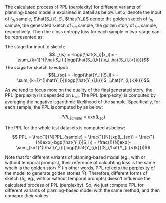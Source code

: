 The calculated process of PPL (perplexity) for different variants of planning-based model is explained in detail as below.
Let $x_i$ denote the input of $i_{th}$ sample, $\hat{S_i}$, $S_i$, $\hat{Y_i}$ denote the golden sketch of $i_{th}$ sample, the generated sketch of $i_{th}$ sample, the golden story of $i_{th}$ sample, respectively. Then the cross entropy loss for each sample in two-stage can be represented as: 

The stage for input to sketch: $$L_{is} = -logp(\hat{S_i}|x_i) = -\sum_{k=1}^{|\hat{S_i}|}logp(\hat{S_{i,k}}|x_i,\hat{S_{i,{<}k}})$$
The stage for sketch to output: $$L_{so} = -logp(\hat{Y_i}|S_i) = - \sum_{k=1}^{|\hat{Y_i}|}logp(\hat{Y_{i,k}}|S_i,\hat{Y_{i,{<}k}})$$

As we tend to focus more on the quality of the final generated story, the PPL (perplexity) is depended on $L_{so}$. The PPL (perplexity) is computed by averaging the negative logarithmic likelihood of the sample. Specifically, for each sample, the PPL is computed by as below:  

$$PPL_{sample} = exp(L_{so})$$

The PPL for the whole test datasets is computed as below:

$$ PPL = \frac{1}{N}PPL_{sample} = \frac{1}{N}exp(L_{so}) = \frac{1}{N}exp(-logp(\hat{Y_i}|S_i)) = \frac{1}{N}exp(- \sum_{k=1}^{|\hat{Y_i}|}logp(\hat{Y_{i,k}}|S_i,\hat{Y_{i,{<}k}}))$$

Note that for different variants of planning-based model (eg., with or without temporal prompts), their reference of calculating loss is the same whcih is the golden story $\hat{Y}$ (In other words, PPL reflects the perplexity of the model to generate golden stories $\hat{Y}$). Therefore, different forms of sketch ($S_i$, eg., with or without temporal prompts) doesn't influence the calculated process of PPL (perplexity). So, we just compute PPL for different variants of planning-based model with the same method, and then comapre their values.

